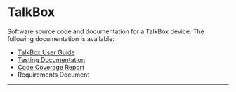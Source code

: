 # TalkBox

Software source code and documentation for a TalkBox device. The following documentation is available:

* [TalkBox User Guide](https://talkbox.gitbook.io/project/user-manual/talkbox-user-guide)
* [Testing Documentation](https://github.com/richardrobinson0924/TalkBox2/blob/master/TestCases.pdf)
* [Code Coverage Report](https://github.com/richardrobinson0924/TalkBox2/tree/master/Archive)
* Requirements Document
* * * * 
